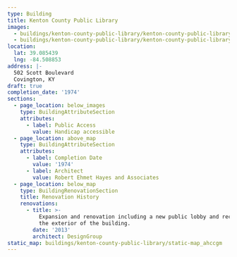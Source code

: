 ```yaml
---
type: Building
title: Kenton County Public Library
images:
  - buildings/kenton-county-public-library/kenton-county-public-library-0_mka64l
  - buildings/kenton-county-public-library/kenton-county-public-library-1_d9lbt4
location:
  lat: 39.085439
  lng: -84.508853
address: |-
  502 Scott Boulevard
  Covington, KY
draft: true
completion_date: '1974'
sections:
  - page_location: below_images
    type: BuildingAttributeSection
    attributes:
      - label: Public Access
        value: Handicap accessible
  - page_location: above_map
    type: BuildingAttributeSection
    attributes:
      - label: Completion Date
        value: '1974'
      - label: Architect
        value: Robert Ehmet Hayes and Associates
  - page_location: below_map
    type: BuildingRenovationSection
    title: Renovation History
    renovations:
      - title: >-
          Expansion and renovation including a new public lobby and recladding
          the exterior of the building.
        date: '2013'
        architect: DesignGroup
static_map: buildings/kenton-county-public-library/static-map_ahccgm
---
```

